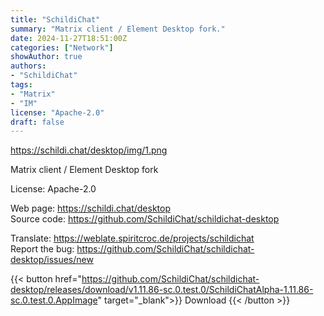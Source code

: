 ```yaml
---
title: "SchildiChat"
summary: "Matrix client / Element Desktop fork."
date: 2024-11-27T18:51:00Z
categories: ["Network"]
showAuthor: true
authors:
- "SchildiChat"
tags:
- "Matrix"
- "IM"
license: "Apache-2.0"
draft: false
---
```


https://schildi.chat/desktop/img/1.png 

Matrix client / Element Desktop fork

License: Apache-2.0

Web page: <https://schildi.chat/desktop>  
Source code: <https://github.com/SchildiChat/schildichat-desktop>

Translate: <https://weblate.spiritcroc.de/projects/schildichat>  
Report the bug: <https://github.com/SchildiChat/schildichat-desktop/issues/new>  

{{< button href="https://github.com/SchildiChat/schildichat-desktop/releases/download/v1.11.86-sc.0.test.0/SchildiChatAlpha-1.11.86-sc.0.test.0.AppImage" target="_blank">}}
Download
{{< /button >}}